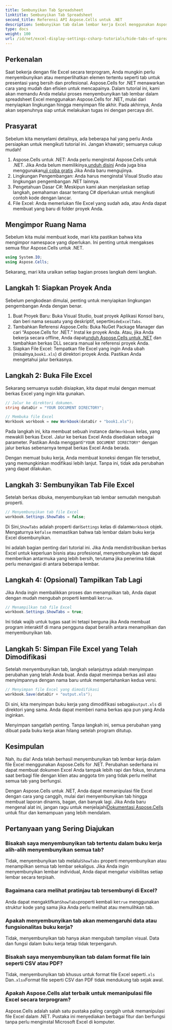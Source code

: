 ```yaml
---
title: Sembunyikan Tab Spreadsheet
linktitle: Sembunyikan Tab Spreadsheet
second_title: Referensi API Aspose.Cells untuk .NET
description: Sembunyikan tab dalam lembar kerja Excel menggunakan Aspose.Cells for .NET. Pelajari cara menyembunyikan dan menampilkan tab lembar kerja secara terprogram hanya dalam beberapa langkah mudah.
type: docs
weight: 100
url: /id/net/excel-display-settings-csharp-tutorials/hide-tabs-of-spreadsheet/
---
```

## Perkenalan

Saat bekerja dengan file Excel secara terprogram, Anda mungkin perlu menyembunyikan atau memperlihatkan elemen tertentu seperti tab untuk presentasi yang bersih dan profesional. Aspose.Cells for .NET menawarkan cara yang mudah dan efisien untuk mencapainya. Dalam tutorial ini, kami akan memandu Anda melalui proses menyembunyikan tab lembar dalam spreadsheet Excel menggunakan Aspose.Cells for .NET, mulai dari menyiapkan lingkungan hingga menyimpan file akhir. Pada akhirnya, Anda akan sepenuhnya siap untuk melakukan tugas ini dengan percaya diri.

## Prasyarat

Sebelum kita menyelami detailnya, ada beberapa hal yang perlu Anda persiapkan untuk mengikuti tutorial ini. Jangan khawatir; semuanya cukup mudah!

1.  Aspose.Cells untuk .NET: Anda perlu menginstal Aspose.Cells untuk .NET. Jika Anda belum memilikinya,[unduh disini](https://releases.aspose.com/cells/net/) Anda juga bisa menggunakan[uji coba gratis](https://releases.aspose.com/) Jika Anda baru mengujinya.
2. Lingkungan Pengembangan: Anda harus menginstal Visual Studio atau lingkungan pengembangan .NET lainnya.
3. Pengetahuan Dasar C#: Meskipun kami akan menjelaskan setiap langkah, pemahaman dasar tentang C# diperlukan untuk mengikuti contoh kode dengan lancar.
4. File Excel: Anda memerlukan file Excel yang sudah ada, atau Anda dapat membuat yang baru di folder proyek Anda.

## Mengimpor Ruang Nama

Sebelum kita mulai membuat kode, mari kita pastikan bahwa kita mengimpor namespace yang diperlukan. Ini penting untuk mengakses semua fitur Aspose.Cells untuk .NET.

```csharp
using System.IO;
using Aspose.Cells;
```

Sekarang, mari kita uraikan setiap bagian proses langkah demi langkah.

## Langkah 1: Siapkan Proyek Anda

Sebelum pengkodean dimulai, penting untuk menyiapkan lingkungan pengembangan Anda dengan benar.

1.  Buat Proyek Baru: Buka Visual Studio, buat proyek Aplikasi Konsol baru, dan beri nama sesuatu yang deskriptif, seperti`HideExcelTabs`.
2. Tambahkan Referensi Aspose.Cells: Buka NuGet Package Manager dan cari “Aspose.Cells for .NET.” Instal ke proyek Anda.
 Atau, jika Anda bekerja secara offline, Anda dapat[unduh Aspose.Cells untuk .NET](https://releases.aspose.com/cells/net/) dan tambahkan berkas DLL secara manual ke referensi proyek Anda.
3. Siapkan File Excel: Tempatkan file Excel yang ingin Anda ubah (misalnya,`book1.xls`) di direktori proyek Anda. Pastikan Anda mengetahui jalur berkasnya.

## Langkah 2: Buka File Excel

Sekarang semuanya sudah disiapkan, kita dapat mulai dengan memuat berkas Excel yang ingin kita gunakan.

```csharp
// Jalur ke direktori dokumen.
string dataDir = "YOUR DOCUMENT DIRECTORY";

// Membuka file Excel
Workbook workbook = new Workbook(dataDir + "book1.xls");
```

 Pada langkah ini, kita membuat sebuah instance dari`Workbook` kelas, yang mewakili berkas Excel. Jalur ke berkas Excel Anda disediakan sebagai parameter. Pastikan Anda mengganti`"YOUR DOCUMENT DIRECTORY"` dengan jalur berkas sebenarnya tempat berkas Excel Anda berada.

Dengan memuat buku kerja, Anda membuat koneksi dengan file tersebut, yang memungkinkan modifikasi lebih lanjut. Tanpa ini, tidak ada perubahan yang dapat dilakukan.

## Langkah 3: Sembunyikan Tab File Excel

Setelah berkas dibuka, menyembunyikan tab lembar semudah mengubah properti.

```csharp
// Menyembunyikan tab file Excel
workbook.Settings.ShowTabs = false;
```

 Di Sini,`ShowTabs` adalah properti dari`Settings` kelas di dalam`Workbook` objek. Mengaturnya ke`false` memastikan bahwa tab lembar dalam buku kerja Excel disembunyikan.

Ini adalah bagian penting dari tutorial ini. Jika Anda mendistribusikan berkas Excel untuk keperluan bisnis atau profesional, menyembunyikan tab dapat memberikan antarmuka yang lebih bersih, terutama jika penerima tidak perlu menavigasi di antara beberapa lembar.

## Langkah 4: (Opsional) Tampilkan Tab Lagi

 Jika Anda ingin membalikkan proses dan menampilkan tab, Anda dapat dengan mudah mengubah properti kembali ke`true`.

```csharp
// Menampilkan tab file Excel
workbook.Settings.ShowTabs = true;
```

Ini tidak wajib untuk tugas saat ini tetapi berguna jika Anda membuat program interaktif di mana pengguna dapat beralih antara menampilkan dan menyembunyikan tab.

## Langkah 5: Simpan File Excel yang Telah Dimodifikasi

Setelah menyembunyikan tab, langkah selanjutnya adalah menyimpan perubahan yang telah Anda buat. Anda dapat menimpa berkas asli atau menyimpannya dengan nama baru untuk mempertahankan kedua versi.

```csharp
// Menyimpan file Excel yang dimodifikasi
workbook.Save(dataDir + "output.xls");
```

 Di sini, kita menyimpan buku kerja yang dimodifikasi sebagai`output.xls` di direktori yang sama. Anda dapat memberi nama berkas apa pun yang Anda inginkan.

Menyimpan sangatlah penting. Tanpa langkah ini, semua perubahan yang dibuat pada buku kerja akan hilang setelah program ditutup.

## Kesimpulan

Nah, itu dia! Anda telah berhasil menyembunyikan tab lembar kerja dalam file Excel menggunakan Aspose.Cells for .NET. Perubahan sederhana ini dapat membuat dokumen Excel Anda tampak lebih rapi dan fokus, terutama saat berbagi file dengan klien atau anggota tim yang tidak perlu melihat semua tab yang berfungsi.

 Dengan Aspose.Cells untuk .NET, Anda dapat memanipulasi file Excel dengan cara yang canggih, mulai dari menyembunyikan tab hingga membuat laporan dinamis, bagan, dan banyak lagi. Jika Anda baru mengenal alat ini, jangan ragu untuk menjelajahi[Dokumentasi Aspose.Cells](https://reference.aspose.com/cells/net/) untuk fitur dan kemampuan yang lebih mendalam.

## Pertanyaan yang Sering Diajukan

### Bisakah saya menyembunyikan tab tertentu dalam buku kerja alih-alih menyembunyikan semua tab?  
 Tidak, menyembunyikan tab melalui`ShowTabs` properti menyembunyikan atau menampilkan semua tab lembar sekaligus. Jika Anda ingin menyembunyikan lembar individual, Anda dapat mengatur visibilitas setiap lembar secara terpisah.

### Bagaimana cara melihat pratinjau tab tersembunyi di Excel?  
 Anda dapat mengaktifkan`ShowTabs`properti kembali ke`true` menggunakan struktur kode yang sama jika Anda perlu melihat atau memulihkan tab.

### Apakah menyembunyikan tab akan memengaruhi data atau fungsionalitas buku kerja?  
Tidak, menyembunyikan tab hanya akan mengubah tampilan visual. Data dan fungsi dalam buku kerja tetap tidak terpengaruh.

### Bisakah saya menyembunyikan tab dalam format file lain seperti CSV atau PDF?  
 Tidak, menyembunyikan tab khusus untuk format file Excel seperti`.xls` Dan`.xlsx`Format file seperti CSV dan PDF tidak mendukung tab sejak awal.

### Apakah Aspose.Cells alat terbaik untuk memanipulasi file Excel secara terprogram?  
Aspose.Cells adalah salah satu pustaka paling canggih untuk memanipulasi file Excel dalam .NET. Pustaka ini menyediakan berbagai fitur dan berfungsi tanpa perlu menginstal Microsoft Excel di komputer.